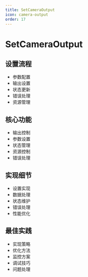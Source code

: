 ```yaml
---
title: SetCameraOutput
icon: camera-output
order: 17
---
```


# SetCameraOutput

## 设置流程
- 参数配置
- 输出设置
- 状态更新
- 错误处理
- 资源管理

## 核心功能
- 输出控制
- 参数设置
- 状态管理
- 资源控制
- 错误处理

## 实现细节
- 设置实现
- 数据处理
- 状态维护
- 错误处理
- 性能优化

## 最佳实践
- 实现策略
- 优化方法
- 监控方案
- 调试技巧
- 问题处理
